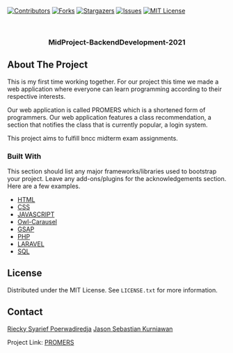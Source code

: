
[![Contributors][contributors-shield]][contributors-url]
[![Forks][forks-shield]][forks-url]
[![Stargazers][stars-shield]][stars-url]
[![Issues][issues-shield]][issues-url]
[![MIT License][license-shield]][license-url]



<!-- PROJECT LOGO -->
<br />
<div align="center">
 

  <h3 align="center">MidProject-BackendDevelopment-2021</h3>
</div>

<!-- ABOUT THE PROJECT -->

## About The Project


This is my first time working together. For our project this time we made a web application where everyone can learn programming according to their respective interests.

Our web application is called PROMERS which is a shortened form of programmers. Our web application features a class recommendation, a section that notifies the class that is currently popular, a login system.

This project aims to fulfill bncc midterm exam assignments.

### Built With

This section should list any major frameworks/libraries used to bootstrap your project. Leave any add-ons/plugins for the acknowledgements section. Here are a few examples.

* [HTML](https://html.com/)
* [CSS](https://developer.mozilla.org/en-US/docs/Web/CSS?retiredLocale=id)
* [JAVASCRIPT](https://www.javascript.com/)
* [Owl-Carausel](https://owlcarousel2.github.io/OwlCarousel2/)
* [GSAP](https://greensock.com/gsap/)
* [PHP](https://www.php.net/)
* [LARAVEL](https://laravel.com)
* [SQL](https://www.mysql.com/)





<!-- LICENSE -->
## License

Distributed under the MIT License. See `LICENSE.txt` for more information.




<!-- CONTACT -->
## Contact

[Riecky Syarief Poerwadiredja](https://github.com/rieckypoerwadiredja)
[Jason Sebastian Kurniawan](https://github.com/JasonSK-tech)

Project Link: [PROMERS](https://rieckypoerwadiredja.github.io/MidProject-BackendDevelopment-2021/)



<!-- MARKDOWN LINKS & IMAGES -->

[contributors-shield]: https://img.shields.io/github/contributors/rieckypoerwadiredja/MidProject-BackendDevelopment-2021.svg?style=for-the-badge
[contributors-url]: https://github.com/rieckypoerwadiredja/MidProject-BackendDevelopment-2021/graphs/contributors
[forks-shield]: https://img.shields.io/github/forks/rieckypoerwadiredja/MidProject-BackendDevelopment-2021.svg?style=for-the-badge
[forks-url]: https://github.com/rieckypoerwadiredja/MidProject-BackendDevelopment-2021/network/members
[stars-shield]: https://img.shields.io/github/stars/rieckypoerwadiredja/MidProject-BackendDevelopment-2021.svg?style=for-the-badge
[stars-url]: stars-shield]][https://github.com/rieckypoerwadiredja/MidProject-BackendDevelopment-2021/stargazers
[issues-shield]: https://img.shields.io/github/issues/rieckypoerwadiredja/MidProject-BackendDevelopment-2021.svg?style=for-the-badge
[issues-url]: https://github.com/rieckypoerwadiredja/MidProject-BackendDevelopment-2021/issues
[license-shield]: https://img.shields.io/github/license/rieckypoerwadiredja/MidProject-BackendDevelopment-2021.svg?style=for-the-badge
[license-url]: license-shield]][https://github.com/rieckypoerwadiredja/MidProject-BackendDevelopment-2021/blob/master/LICENSE.txt
[product-screenshot]: images/screenshot.png

  


